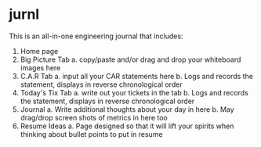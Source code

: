 # jurnl

This is an all-in-one engineering journal that includes:

1. Home page 
2. Big Picture Tab
  a. copy/paste and/or drag and drop your whiteboard images here
3. C.A.R Tab
  a. input all your CAR statements here
  b. Logs and records the statement, displays in reverse chronological order
4. Today's Tix Tab
  a. write out your tickets in the tab
  b. Logs and records the statement, displays in reverse chronological order
5. Journal
  a. Write additional thoughts about your day in here
  b. May drag/drop screen shots of metrics in here too
6. Resume Ideas
  a. Page designed so that it will lift your spirits when thinking about bullet points to put in resume
